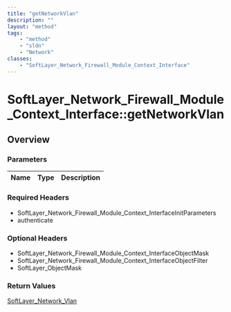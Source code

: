 ```yaml
---
title: "getNetworkVlan"
description: ""
layout: "method"
tags:
    - "method"
    - "sldn"
    - "Network"
classes:
    - "SoftLayer_Network_Firewall_Module_Context_Interface"
---
```

# SoftLayer_Network_Firewall_Module_Context_Interface::getNetworkVlan
## Overview 


### Parameters 
|Name | Type | Description |
| --- | --- | --- |


### Required Headers
* SoftLayer_Network_Firewall_Module_Context_InterfaceInitParameters
* authenticate

### Optional Headers
* SoftLayer_Network_Firewall_Module_Context_InterfaceObjectMask
* SoftLayer_Network_Firewall_Module_Context_InterfaceObjectFilter
* SoftLayer_ObjectMask

### Return Values
<a href='/reference/datatypes/SoftLayer_Network_Vlan'>SoftLayer_Network_Vlan </a>
